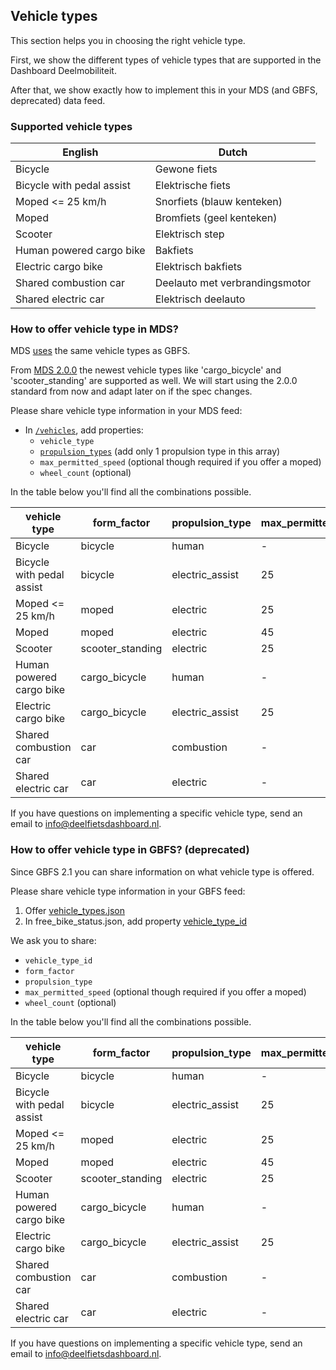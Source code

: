 ## Vehicle types

This section helps you in choosing the right vehicle type.

First, we show the different types of vehicle types that are supported in the Dashboard Deelmobiliteit.

After that, we show exactly how to implement this in your MDS (and GBFS, deprecated) data feed.

### Supported vehicle types

| English                     | Dutch                       |
| --------------------------- | --------------------------- |
| Bicycle                     | Gewone fiets                |
| Bicycle with pedal assist   | Elektrische fiets |
| Moped <= 25 km/h            | Snorfiets (blauw kenteken)  |
| Moped                       | Bromfiets (geel kenteken)   |
| Scooter                     | Elektrisch step             |
| Human powered cargo bike    | Bakfiets              |
| Electric cargo bike         | Elektrisch bakfiets          |
| Shared combustion car       | Deelauto met verbrandingsmotor |
| Shared electric car         | Elektrisch deelauto          | 

### How to offer vehicle type in MDS?

MDS [uses](https://github.com/openmobilityfoundation/mobility-data-specification/blob/main/general-information.md#vehicle-types) the same vehicle types as GBFS.

From [MDS 2.0.0](https://github.com/NABSA/gbfs/pull/370#issuecomment-918223268) the newest vehicle types like 'cargo_bicycle' and 'scooter_standing' are supported as well. We will start using the 2.0.0 standard from now and adapt later on if the spec changes.



Please share vehicle type information in your MDS feed:

- In [`/vehicles`](https://github.com/openmobilityfoundation/mobility-data-specification/tree/dev/provider#vehicles), add properties:
  - `vehicle_type`
  - [`propulsion_types`](https://github.com/openmobilityfoundation/mobility-data-specification/blob/dev/general-information.md#propulsion-types) (add only 1 propulsion type in this array)
  - `max_permitted_speed` (optional though required if you offer a moped)
  - `wheel_count`         (optional)

In the table below you'll find all the combinations possible.

| vehicle type                | form_factor       | propulsion_type | max_permitted_speed
| ---------------             | ----------------- | --------------- | ----------- 
| Bicycle                     | bicycle           | human           | -
| Bicycle with pedal assist   | bicycle           | electric_assist | 25
| Moped <= 25 km/h            | moped             | electric        | 25
| Moped                       | moped             | electric        | 45
| Scooter                     | scooter_standing  | electric        | 25
| Human powered cargo bike    | cargo_bicycle     | human           | -
| Electric cargo bike         | cargo_bicycle     | electric_assist | 25
| Shared combustion car       | car               | combustion      | -
| Shared electric car         | car               | electric        | -

If you have questions on implementing a specific vehicle type, send an email to [info@deelfietsdashboard.nl](mailto:info@deelfietsdashboard.nl).

### How to offer vehicle type in GBFS? (deprecated)

Since GBFS 2.1 you can share information on what vehicle type is offered.

Please share vehicle type information in your GBFS feed:

1. Offer [vehicle_types.json](https://github.com/NABSA/gbfs/blob/c3622c52f2cf08675a56a46445ecf7fbe5595f7f/gbfs.md#vehicle_typesjson-added-in-v21)
2. In free_bike_status.json, add property [vehicle_type_id](https://github.com/NABSA/gbfs/blob/master/gbfs.md#free_bike_statusjson)

We ask you to share:

- `vehicle_type_id`
- `form_factor`
- `propulsion_type`
- `max_permitted_speed` (optional though required if you offer a moped)
- `wheel_count`         (optional)

In the table below you'll find all the combinations possible.

| vehicle type                | form_factor       | propulsion_type | max_permitted_speed
| ---------------             | ----------------- | --------------- | ----------- 
| Bicycle                     | bicycle           | human           | -
| Bicycle with pedal assist   | bicycle           | electric_assist | 25
| Moped <= 25 km/h            | moped             | electric        | 25
| Moped                       | moped             | electric        | 45
| Scooter                     | scooter_standing  | electric        | 25
| Human powered cargo bike    | cargo_bicycle     | human           | -
| Electric cargo bike         | cargo_bicycle     | electric_assist | 25
| Shared combustion car       | car               | combustion      | -
| Shared electric car         | car               | electric        | -

If you have questions on implementing a specific vehicle type, send an email to [info@deelfietsdashboard.nl](mailto:info@deelfietsdashboard.nl).
